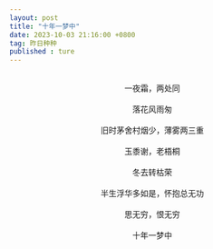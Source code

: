 ```yaml
---
layout: post
title: "十年一梦中"
date: 2023-10-03 21:16:00 +0800
tag: 昨日种种
published : ture
---
```

<br>
<div style="text-align:center;">
一夜霜，两处同<br><br>
落花风雨匆<br><br>
旧时茅舍村烟少，薄雾两三重<br><br>
玉黍谢，老梧桐<br><br>
冬去转枯荣<br><br>
半生浮华多如是，怀抱总无功<br><br>
思无穷，恨无穷<br><br>
十年一梦中<br><br>
</div>
